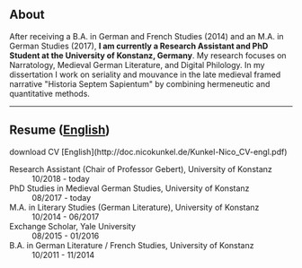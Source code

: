 ## About
After receiving a B.A. in German and French Studies (2014) and an M.A. in German Studies (2017), **I am currently a Research Assistant and PhD Student at the University of Konstanz, Germany**. My research focuses on Narratology, Medieval German Literature, and Digital Philology. In my dissertation I work on seriality and mouvance in the late medieval framed narrative "Historia Septem Sapientum" by combining hermeneutic and quantitative methods.

***

## Resume ([English](http://doc.nicokunkel.de/Kunkel-Nico_CV-engl.pdf))
<dl>download CV [English](http://doc.nicokunkel.de/Kunkel-Nico_CV-engl.pdf)
<dl>
<dt>Research Assistant (Chair of Professor Gebert), University of Konstanz</dt>
<dd>10/2018 - today</dd>  
  
<dt>PhD Studies in Medieval German Studies, University of Konstanz</dt>
<dd>08/2017 - today</dd>
  
<dt>M.A. in Literary Studies (German Literature), University of Konstanz</dt>
<dd>10/2014 - 06/2017</dd>

<dt>Exchange Scholar, Yale University</dt>
<dd>08/2015 - 01/2016</dd>

<dt>B.A. in German Literature / French Studies, University of Konstanz</dt>
<dd>10/2011 - 11/2014</dd>
</dl>


